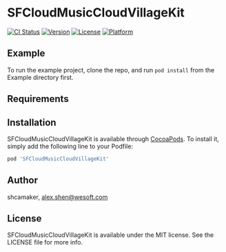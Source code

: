 # SFCloudMusicCloudVillageKit

[![CI Status](https://img.shields.io/travis/shcamaker/SFCloudMusicCloudVillageKit.svg?style=flat)](https://travis-ci.org/shcamaker/SFCloudMusicCloudVillageKit)
[![Version](https://img.shields.io/cocoapods/v/SFCloudMusicCloudVillageKit.svg?style=flat)](https://cocoapods.org/pods/SFCloudMusicCloudVillageKit)
[![License](https://img.shields.io/cocoapods/l/SFCloudMusicCloudVillageKit.svg?style=flat)](https://cocoapods.org/pods/SFCloudMusicCloudVillageKit)
[![Platform](https://img.shields.io/cocoapods/p/SFCloudMusicCloudVillageKit.svg?style=flat)](https://cocoapods.org/pods/SFCloudMusicCloudVillageKit)

## Example

To run the example project, clone the repo, and run `pod install` from the Example directory first.

## Requirements

## Installation

SFCloudMusicCloudVillageKit is available through [CocoaPods](https://cocoapods.org). To install
it, simply add the following line to your Podfile:

```ruby
pod 'SFCloudMusicCloudVillageKit'
```

## Author

shcamaker, alex.shen@wesoft.com

## License

SFCloudMusicCloudVillageKit is available under the MIT license. See the LICENSE file for more info.
